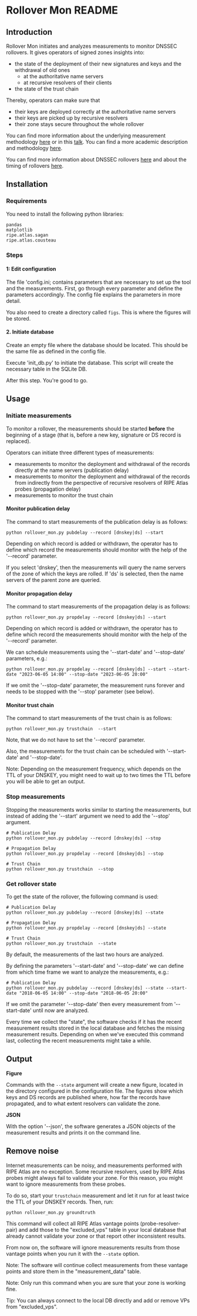 # Rollover Mon README


## Introduction 

Rollover Mon initiates and analyzes measurements to monitor DNSSEC rollovers.
It gives operators of signed zones insights into:

- the state of the deployment of their new signatures and keys and the withdrawal of old ones
	- at the authoritative name servers 
	- at recursive resolvers of their clients
- the state of the trust chain

Thereby, operators can make sure that 
- their keys are deployed correctly at the authoritative name servers
- their keys are picked up by recursive resolvers
- their zone stays secure throughout the whole rollover

You can find more information about the underlying measurement methodology [here](https://www.sidnlabs.nl/a/weblog/keep-m-rolling-monitoring-ses-dnssec-algorithm-rollover?language_id=2&langcheck=true) or in this [talk](https://ripe76.ripe.net/archives/video/41/).
You can find a more academic description and methodology [here](https://ris.utwente.nl/ws/portalfiles/portal/169276088/08712408.pdf).

You can find more information about DNSSEC rollovers [here](https://tools.ietf.org/html/rfc6781) and about the timing of rollovers [here](https://tools.ietf.org/html/rfc7583).


## Installation

### Requirements

You need to install the following python libraries:

```
pandas
matplotlib
ripe.atlas.sagan
ripe.atlas.cousteau
```

### Steps

#### 1: Edit configuration

The file 'config.ini; contains parameters that are necessary to set up the
tool and the measurements. First, go through every parameter and define the
parameters accordingly. The config file explains the parameters in more
detail.

You also need to create a directory called `figs`. This is where the figures will be stored.

#### 2. Initiate database

Create an empty file where the database should be located. This should be the same file as defined in the config file.

Execute 'init_db.py' to initiate the database. This script will create the
necessary table in the SQLite DB.

After this step. You're good to go.

## Usage

### Initiate measurements

To monitor a rollover, the measurements should be
started **before** the beginning of a stage (that is, before a new key, signature
or DS record is replaced).

Operators can initiate three different types of measurements:

- measurements to monitor the deployment and withdrawal of the records directly at the name servers (publication delay)
- measurements to monitor the deployment and withdrawal of the records from indirectly from the perspective of recursive resolvers of RIPE Atlas probes (propagation delay)
- measurements to monitor the trust chain

#### Monitor publication delay

The command to start measurements of the publication delay is as follows:

```
python rollover_mon.py pubdelay --record [dnskey|ds] --start
```

Depending on which record is added or withdrawn, the operator has to define which record the measurements 
should monitor with the help of the '--record' parameter.

If you select 'dnskey', then the measurements will query the name
servers of the zone of which the keys are rolled. If 'ds' is selected, then
the name servers of the parent zone are queried.


#### Monitor propagation delay

The command to start measurements of the propagation delay is as follows:

```
python rollover_mon.py propdelay --record [dnskey|ds] --start
```

Depending on which record is added or withdrawn, the operator has to define
which record the measurements should monitor with the help of the '--record'
parameter.

We can schedule measurements using the '--start-date' and '--stop-date' parameters, e.g.:

```
python rollover_mon.py propdelay --record [dnskey|ds] --start --start-date "2023-06-05 14:00" --stop-date "2023-06-05 20:00"
```

If we omit the '--stop-date' parameter, the measurement runs forever and
needs to be stopped with the '--stop' parameter (see below).


#### Monitor trust chain

The command to start measurements of the trust chain is as follows:

```
python rollover_mon.py trustchain  --start
```

Note, that we do not have to set the '--record' parameter.

Also, the measurements for the trust chain can be scheduled with '--start-date'
and '--stop-date'.

Note: Depending on the measurement frequency, which depends on the TTL of your DNSKEY, you might need to wait up to 
two times the TTL before you will be able to get an output.


### Stop measurements

Stopping the measurements works similar to starting the measurements, but
instead of adding the '--start' argument we need to add the '--stop' argument.

```
# Publication Delay
python rollover_mon.py pubdelay --record [dnskey|ds] --stop

# Propagation Delay
python rollover_mon.py propdelay --record [dnskey|ds] --stop

# Trust Chain
python rollover_mon.py trustchain  --stop
```

### Get rollover state

To get the state of the rollover, the following command is used:

```
# Publication Delay
python rollover_mon.py pubdelay --record [dnskey|ds] --state

# Propagation Delay
python rollover_mon.py propdelay --record [dnskey|ds] --state

# Trust Chain
python rollover_mon.py trustchain  --state
```



By default, the measurements of the last two hours are analyzed.

By defining the parameters '--start-date' and '--stop-date' we can define from
which time frame we want to analyze the measurements, e.g.:

```
# Publication Delay
python rollover_mon.py pubdelay --record [dnskey|ds] --state --start-date "2018-06-05 14:00" --stop-date "2018-06-05 20:00"
```

If we omit the parameter '--stop-date' then every measurement from '--start-date' until now are analyzed.

Every time we collect the "state", the software checks if it has the recent measurement results stored in the local
database and fetches the missing measurement results. Depending on when we've executed this command last, collecting
the recent measurements might take a while.


## Output

**Figure** 

Commands with the `--state` argument will create a new figure, located in the directory configured in the configuration file.
The figures show which keys and DS records are published where, how far the records have propagated, and to what extent 
resolvers can validate the zone.

**JSON**

With the option '--json', the software generates a JSON objects of the measurement results and prints it on the 
command line.

## Remove noise

Internet measurements can be noisy, and measurements performed with RIPE Atlas are no exception. Some recursive resolvers,
used by RIPE Atlas probes might always fail to validate your zone. For this reason, you might want to ignore measurements 
from these probes.

To do so, start your `trustchain` measurement and let it run for at least twice the TTL of your DNSKEY records. Then, run:

```
python rollover_mon.py groundtruth
```

This command will collect all RIPE Atlas vantage points (probe-resolver-pair) and add those to the "excluded_vps" table
in your local database that already cannot validate your zone or that report other inconsistent results.

From now on, the software will ignore measurements results from those vantage points when you run it with the `--state`
option. 


Note: The software will continue collect measurements from these vantage points and store them in the 
"measurement_data" table. 

Note: Only run this command when you are sure that your zone is working fine.  

Tip: You can always connect to the local DB directly and add or remove VPs from "excluded_vps".


